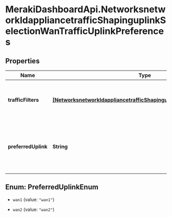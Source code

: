 # MerakiDashboardApi.NetworksnetworkIdappliancetrafficShapinguplinkSelectionWanTrafficUplinkPreferences

## Properties
Name | Type | Description | Notes
------------ | ------------- | ------------- | -------------
**trafficFilters** | [**[NetworksnetworkIdappliancetrafficShapinguplinkSelectionTrafficFilters]**](NetworksnetworkIdappliancetrafficShapinguplinkSelectionTrafficFilters.md) | Array of traffic filters for this uplink preference rule | 
**preferredUplink** | **String** | Preferred uplink for this uplink preference rule. Must be one of: 'wan1' or 'wan2' | 


<a name="PreferredUplinkEnum"></a>
## Enum: PreferredUplinkEnum


* `wan1` (value: `"wan1"`)

* `wan2` (value: `"wan2"`)




